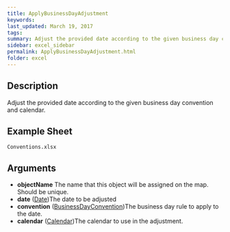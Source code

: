 ```yaml
---
title: ApplyBusinessDayAdjustment
keywords:
last_updated: March 19, 2017
tags:
summary: Adjust the provided date according to the given business day convention and calendar.
sidebar: excel_sidebar
permalink: ApplyBusinessDayAdjustment.html
folder: excel
---
```


## Description
Adjust the provided date according to the given business day convention and calendar.

<!--HUMAN EDIT START-->

<!--## Details-->

<!--HUMAN EDIT END-->

## Example Sheet

    Conventions.xlsx

## Arguments

* **objectName** The name that this object will be assigned on the map.  Should be unique.
* **date** ([Date](Date.html))The date to be adjusted
* **convention** ([BusinessDayConvention](BusinessDayConvention.html))The business day rule to apply to the date.
* **calendar** ([Calendar](Calendar.html))The calendar to use in the adjustment.

<!--HUMAN EDIT START-->

<!--## Validation-->

<!--HUMAN EDIT END-->

